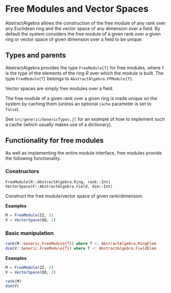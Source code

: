 # Free Modules and Vector Spaces

AbstractAlgebra allows the construction of the free module of any rank over any
Euclidean ring and the vector space of any dimension over a field. By default
the system considers the free module of a given rank over a given ring or
vector space of given dimension over a field to be unique.

## Types and parents

AbstractAlgebra provides the type `FreeModule{T}` for free modules, where `T`
is the type of the elements of the ring $R$ over which the module is built.
The type `FreeModule{T}` belongs to `AbstractAlgebra.FPModule{T}`.

Vector spaces are simply free modules over a field.

The free module of a given rank over a given ring is made unique on the
system by caching them (unless an optional `cache` parameter is set to
`false`).

See `src/generic/GenericTypes.jl` for an example of how to implement such a
cache (which usually makes use of a dictionary).

## Functionality for free modules

As well as implementing the entire module interface, free modules provide the
following functionality.

### Constructors

```@docs
FreeModule(R::AbstractAlgebra.Ring, rank::Int)
VectorSpace(F::AbstractAlgebra.Field, dim::Int)
```

Construct the free module/vector space of given rank/dimension.

**Examples**

```julia
M = FreeModule(ZZ, 3)
V = VectorSpace(QQ, 2)
```

### Basic manipulation

```julia
rank(M::Generic.FreeModule{T}) where T <: AbstractAlgebra.RingElem
dim(V::Generic.FreeModule{T}) where T <: AbstractAlgebra.FieldElem
```

**Examples**

```julia
M = FreeModule(ZZ, 3)
V = VectorSpace(QQ, 2)

rank(M)
dim(V)
```


